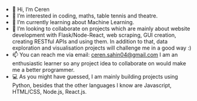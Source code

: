 - 👋 Hi, I’m Ceren
- 👀 I’m interested in coding, maths, table tennis and theatre.
- 🌱 I’m currently learning about Machine Learning.
- 💞️ I’m looking to collaborate on projects which are mainly about website development with Flask/Node-React, web scraping, GUI creation, creating RESTful APIs and using them. In addition to that, data exploration and visualisation projects will challenge me in a good way :) 
- 📫 You can reach me via email: ceren.sahin04@gmail.com I am an enthusiastic learner so any project idea to collaborate on would make me a better programmer.
- 💻 As you might have guessed, I am mainly building projects using Python, besides that the other languages I know are Javascript, HTML/CSS, Node.js, React.js.

<!---
Cero-333/Cero-333 is a ✨ special ✨ repository because its `README.md` (this file) appears on your GitHub profile.
You can click the Preview link to take a look at your changes.
--->
